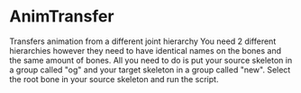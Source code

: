 # AnimTransfer
Transfers animation from a different joint hierarchy
You need 2 different hierarchies however they need to have identical names on the bones and the same amount of bones.
All you need to do is put your source skeleton in a group called "og" and your target skeleton in a group called "new".
Select the root bone in your source skeleton and run the script.
